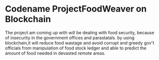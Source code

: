 # Codename ProjectFoodWeaver on Blockchain
The project am coming up with will be dealing with food security, because of insecurity
in the government offices and parastatals.
by using blockchain,it will reduce food wastage and avoid corrupt  and greedy gov't officials
from manipulation of food stock ledger and able to predict the amount of food needed in devasted
remote areas.
